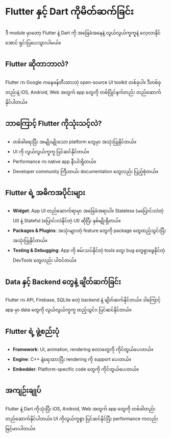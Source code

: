 # Flutter နှင့် Dart ကိုမိတ်ဆက်ခြင်း

ဒီ module မှာတော့ Flutter နဲ့ Dart ကို အခြေခံအနေနဲ့ လွယ်လွယ်ကူကူနဲ့ လေ့လာနိုင်အောင် ရှင်းပြပေးသွားပါမယ်။

## Flutter ဆိုတာဘာလဲ?
Flutter က Google ကနေဖန်တီးထားတဲ့ open-source UI toolkit တစ်ခုပါ။ ဒီတစ်ခုတည်းနဲ့ iOS, Android, Web အတွက် app တွေကို တစ်ပြိုင်နက်တည်း တည်ဆောက်နိုင်ပါတယ်။

## ဘာကြောင့် Flutter ကိုသုံးသင့်လဲ?
- တစ်ခါရေးပြီး အမျိုးမျိုးသော platform တွေမှာ အသုံးပြုနိုင်တယ်။
- UI ကို လွယ်လွယ်ကူကူ ပြင်ဆင်နိုင်တယ်။
- Performance က native app နီးပါးရှိတယ်။
- Developer community ကြီးတယ်၊ documentation တွေလည်း ပြည့်စုံတယ်။

## Flutter ရဲ့ အဓိကအပိုင်းများ
- **Widget**: App UI တည်ဆောက်ရာမှာ အခြေခံအရာပါ။ Stateless (မပြောင်းလဲတဲ့ UI) နဲ့ Stateful (ပြောင်းလဲနိုင်တဲ့ UI) ဆိုပြီး နှစ်မျိုးရှိတယ်။
- **Packages & Plugins**: အသုံးများတဲ့ feature တွေကို package တွေထည့်သွင်းပြီး အသုံးပြုနိုင်တယ်။
- **Testing & Debugging**: App ကို စမ်းသပ်နိုင်တဲ့ tools တွေ၊ bug တွေရှာဖွေနိုင်တဲ့ DevTools တွေလည်း ပါဝင်တယ်။

## Data နှင့် Backend တွေနဲ့ ချိတ်ဆက်ခြင်း
Flutter က API, Firebase, SQLite စတဲ့ backend နဲ့ ချိတ်ဆက်နိုင်တယ်။ ဒါကြောင့် app မှာ data တွေကို လွယ်လွယ်ကူကူ ထည့်သွင်း၊ ပြင်ဆင်နိုင်တယ်။

## Flutter ရဲ့ ဖွဲ့စည်းပုံ
- **Framework**: UI, animation, rendering စတာတွေကို ကိုင်တွယ်ပေးတယ်။
- **Engine**: C++ နဲ့ရေးထားပြီး rendering ကို support ပေးတယ်။
- **Embedder**: Platform-specific code တွေကို ကိုင်တွယ်ပေးတယ်။

## အကျဉ်းချုပ်
Flutter နဲ့ Dart ကိုသုံးပြီး iOS, Android, Web အတွက် app တွေကို တစ်ခါတည်း တည်ဆောက်နိုင်ပါတယ်။ UI ကိုလွယ်ကူစွာ ပြင်ဆင်နိုင်ပြီး performance ကလည်း မြင့်မားပါတယ်။
